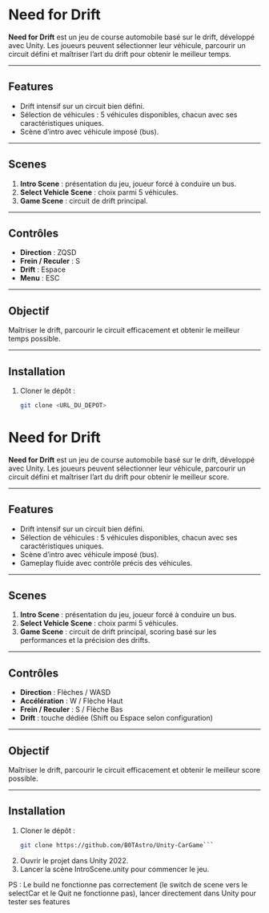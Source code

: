 # Need for Drift

**Need for Drift** est un jeu de course automobile basé sur le drift, développé avec Unity. Les joueurs peuvent sélectionner leur véhicule, parcourir un circuit défini et maîtriser l’art du drift pour obtenir le meilleur temps.

---

## Features

- Drift intensif sur un circuit bien défini.  
- Sélection de véhicules : 5 véhicules disponibles, chacun avec ses caractéristiques uniques.  
- Scène d’intro avec véhicule imposé (bus).  

---

## Scenes

1. **Intro Scene** : présentation du jeu, joueur forcé à conduire un bus.  
2. **Select Vehicle Scene** : choix parmi 5 véhicules.  
3. **Game Scene** : circuit de drift principal. 

---

## Contrôles

- **Direction** : ZQSD  
- **Frein / Reculer** : S
- **Drift** : Espace
- **Menu** : ESC

---

## Objectif

Maîtriser le drift, parcourir le circuit efficacement et obtenir le meilleur temps possible.  

---

## Installation

1. Cloner le dépôt :  
   ```bash
   git clone <URL_DU_DEPOT>
# Need for Drift

**Need for Drift** est un jeu de course automobile basé sur le drift, développé avec Unity. Les joueurs peuvent sélectionner leur véhicule, parcourir un circuit défini et maîtriser l’art du drift pour obtenir le meilleur score.

---

## Features

- Drift intensif sur un circuit bien défini.  
- Sélection de véhicules : 5 véhicules disponibles, chacun avec ses caractéristiques uniques.  
- Scène d’intro avec véhicule imposé (bus).  
- Gameplay fluide avec contrôle précis des véhicules.  

---

## Scenes

1. **Intro Scene** : présentation du jeu, joueur forcé à conduire un bus.  
2. **Select Vehicle Scene** : choix parmi 5 véhicules.  
3. **Game Scene** : circuit de drift principal, scoring basé sur les performances et la précision des drifts.  

---

## Contrôles

- **Direction** : Flèches / WASD  
- **Accélération** : W / Flèche Haut  
- **Frein / Reculer** : S / Flèche Bas  
- **Drift** : touche dédiée (Shift ou Espace selon configuration)  

---

## Objectif

Maîtriser le drift, parcourir le circuit efficacement et obtenir le meilleur score possible.  

---

## Installation

1. Cloner le dépôt :  
   ```bash
   git clone https://github.com/B0TAstro/Unity-CarGame```
2. Ouvrir le projet dans Unity 2022.
3. Lancer la scène IntroScene.unity pour commencer le jeu.


PS : Le build ne fonctionne pas correctement (le switch de scene vers le selectCar et le Quit ne fonctionne pas), lancer directement dans Unity pour tester ses features
